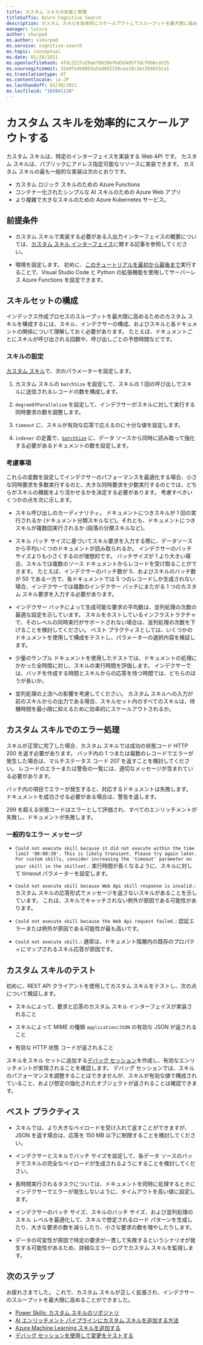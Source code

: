 ```yaml
---
title: カスタム スキルの拡張と管理
titleSuffix: Azure Cognitive Search
description: カスタム スキルを効率的にスケールアウトしてスループットを最大限に高めるためのツールと手法について説明します。 カスタム スキルでは、Azure Cognitive Search で AI によって強化されたインデックス作成パイプラインに追加できるカスタム AI モデルまたはロジックが呼び出されます。
manager: luisca
author: vkurpad
ms.author: vikurpad
ms.service: cognitive-search
ms.topic: conceptual
ms.date: 01/28/2021
ms.openlocfilehash: 4fdc222fa20aef6639bf6d5d485f7dcf6b6ca535
ms.sourcegitcommit: 32e0fedb80b5a5ed0d2336cea18c3ec3b5015ca1
ms.translationtype: HT
ms.contentlocale: ja-JP
ms.lasthandoff: 03/30/2021
ms.locfileid: "105641139"
---
```

# <a name="efficiently-scale-out-a-custom-skill"></a>カスタム スキルを効率的にスケールアウトする

カスタム スキルは、特定のインターフェイスを実装する Web API です。 カスタム スキルは、パブリックにアドレス指定可能なリソースに実装できます。 カスタム スキルの最も一般的な実装は次のとおりです。
* カスタム ロジック スキルのための Azure Functions
* コンテナー化されたシンプルな AI スキルのための Azure Web アプリ
* より複雑で大きなスキルのための Azure Kubernetes サービス。

## <a name="prerequisites"></a>前提条件

+ カスタム スキルで実装する必要がある入出力インターフェイスの概要については、[カスタム スキル インターフェイス](cognitive-search-custom-skill-interface.md)に関する記事を参照してください。

+ 環境を設定します。 初めに、[このチュートリアルを最初から最後まで](/azure/azure-functions/create-first-function-vs-code-python)実行することで、Visual Studio Code と Python の拡張機能を使用してサーバーレス Azure Functions を設定できます。

## <a name="skillset-configuration"></a>スキルセットの構成

インデックス作成プロセスのスループットを最大限に高めるためのカスタム スキルを構成するには、スキル、インデクサーの構成、およびスキルと各ドキュメントの関係について理解しておく必要があります。 たとえば、ドキュメントごとにスキルが呼び出される回数や、呼び出しごとの予想時間などです。

### <a name="skill-settings"></a>スキルの設定

[カスタム スキル](cognitive-search-custom-skill-web-api.md)で、次のパラメーターを設定します。

1. カスタム スキルの `batchSize` を設定して、スキルの 1 回の呼び出しでスキルに送信されるレコードの数を構成します。

2. `degreeOfParallelism` を設定して、インデクサーがスキルに対して実行する同時要求の数を調整します。

3. `timeout` に、スキルが有効な応答で応えるのに十分な値を設定します。

4. `indexer` の定義で、[`batchSize`](/rest/api/searchservice/create-indexer#indexer-parameters) に、データ ソースから同時に読み取って強化する必要があるドキュメントの数を設定します。

### <a name="considerations"></a>考慮事項

これらの変数を設定してインデクサーのパフォーマンスを最適化する場合、小さな同時要求を多数実行するのと、大きな同時要求を少数実行するのとでは、どちらがスキルの機能をより活かせるかを決定する必要があります。 考慮すべきいくつかの点を次に示します。

* スキル呼び出しのカーディナリティ。 ドキュメントにつきスキルが 1 回の実行されるか (ドキュメント分類スキルなど)。それとも、ドキュメントにつきスキルが複数回実行されるか (段落の分類スキルなど)。

* スキル バッチ サイズに基づいてスキル要求を入力する際に、データソースから平均いくつのドキュメントが読み取られるか。 インデクサーのバッチ サイズよりも小さくするのが理想的です。 バッチサイズが 1 より大きい場合、スキルでは複数のソース ドキュメントからレコードを受け取ることができます。 たとえば、インデクサーのバッチ数が 5、およびスキルのバッチ数が 50 である一方で、各ドキュメントでは 5 つのレコードしか生成されない場合、インデクサーでは複数のインデクサー バッチにまたがる 1 つのカスタム スキル要求を入力する必要があります。

* インデクサー バッチによって生成可能な要求の平均数は、並列処理の次数の最適な設定を示しています。 スキルをホストしているインフラストラクチャで、そのレベルの同時実行がサポートされない場合は、並列処理の次数を下げることを検討してください。 ベスト プラクティスとしては、いくつかのドキュメントを使用して構成をテストし、パラメーターの選択内容を検証します。

* 少量のサンプル ドキュメントを使用したテストでは、ドキュメントの処理にかかった全時間に対し、スキルの実行時間を評価します。 インデクサーでは、バッチを作成する時間とスキルからの応答を待つ時間では、どちらのほうが長いか。 

* 並列処理の上流への影響を考慮してください。 カスタム スキルへの入力が前のスキルからの出力である場合、スキルセット内のすべてのスキルは、待機時間を最小限に抑えるために効率的にスケールアウトされるか。

## <a name="error-handling-in-the-custom-skill"></a>カスタム スキルでのエラー処理

スキルが正常に完了した場合、カスタム スキルでは成功の状態コード HTTP 200 を返す必要があります。 バッチ内の 1 つまたは複数のレコードでエラーが発生した場合は、マルチステータス コード 207 を返すことを検討してください。 レコードのエラーまたは警告の一覧には、適切なメッセージが含まれている必要があります。

バッチ内の項目でエラーが発生すると、対応するドキュメントは失敗します。 ドキュメントを成功させる必要がある場合は、警告を返します。

299 を超える状態コードはエラーとして評価され、すべてのエンリッチメントが失敗し、ドキュメントが失敗します。 

### <a name="common-error-messages"></a>一般的なエラー メッセージ

* `Could not execute skill because it did not execute within the time limit '00:00:30'. This is likely transient. Please try again later. For custom skills, consider increasing the 'timeout' parameter on your skill in the skillset.`: 実行時間が長くなるように、スキルに対して timeout パラメーターを設定します。

* `Could not execute skill because Web Api skill response is invalid.`: カスタム スキルの応答形式でメッセージを返さないスキルがあることを示しています。 これは、スキルでキャッチされない例外が原因である可能性があります。

* `Could not execute skill because the Web Api request failed.`: 認証エラーまたは例外が原因である可能性が最も高いです。

* `Could not execute skill.`: 通常は、ドキュメント階層内の既存のプロパティにマップされるスキル応答が原因です。

## <a name="testing-custom-skills"></a>カスタム スキルのテスト

初めに、REST API クライアントを使用してカスタム スキルをテストし、次の点について検証します。

* スキルによって、要求と応答のカスタム スキル インターフェイスが実装されること

* スキルによって MIME の種類 `application/JSON` の有効な JSON が返されること

* 有効な HTTP 状態 コードが返されること

スキルをスキル セットに追加する[デバッグ セッション](cognitive-search-debug-session.md)を作成し、有効なエンリッチメントが実現されることを確認します。 デバッグ セッションでは、スキルのパフォーマンスを調整することはできませんが、スキルが有効な値で構成されていること、および想定の強化されたオブジェクトが返されることは確認できます。

## <a name="best-practices"></a>ベスト プラクティス

* スキルでは、より大きなペイロードを受け入れて返すことができますが、JSON を返す場合は、応答を 150 MB 以下に制限することを検討してください。

* インデクサーとスキルでバッチ サイズを設定して、各データ ソースのバッチでスキルの完全なペイロードが生成されるようにすることを検討してください。

* 長時間実行されるタスクについては、ドキュメントを同時に処理するときにインデクサーでエラーが発生しないように、タイムアウトを高い値に設定します。

* インデクサーのバッチ サイズ、スキルのバッチ サイズ、および並列処理のスキル レベルを最適化して、スキルで想定されるロード パターンを生成したり、大きな要求の数を減らしたり、小さな要求の数を増やしたりします。

* データの可変性が原因で特定の要求が一貫して失敗するというシナリオが発生する可能性があるため、詳細なエラー ログでカスタム スキルを監視します。


## <a name="next-steps"></a>次のステップ
お疲れさまでした。 これで、カスタム スキルが正しく拡張され、インデクサーのスループットを最大限に高めることができました。 

+ [Power Skills: カスタム スキルのリポジトリ](https://github.com/Azure-Samples/azure-search-power-skills)
+ [AI エンリッチメント パイプラインにカスタム スキルを追加する方法](cognitive-search-custom-skill-interface.md)
+ [Azure Machine Learning スキルを追加する](./cognitive-search-aml-skill.md)
+ [デバッグ セッションを使用して変更をテストする](./cognitive-search-debug-session.md)